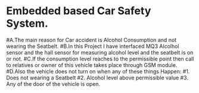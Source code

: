 # Embedded based Car Safety System.
#A.The main reason for Car accident is Alcohol Consumption and not wearing the Seatbelt.
#B.In this Project I have interfaced MQ3 Alcolhol sensor and the hall sensor for measuring alcohol level and the seatbelt is on or not.
#C.If the consumption level reaches to the permissible point then call to relatives or owner of this vehicle takes place through GSM module.
#D.Also the vehicle does not turn on when any of these things Happen:
      #1. Does not wearing a Seatbelt
      #2. Alcohol level above permissible value
      #3. Any of the door of the vehicle is open.

